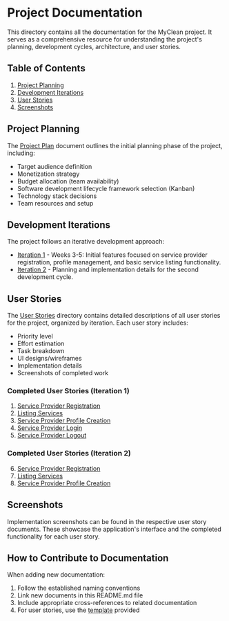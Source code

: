 # Project Documentation

This directory contains all the documentation for the MyClean project. It serves as a comprehensive resource for understanding the project's planning, development cycles, architecture, and user stories.

## Table of Contents

1. [Project Planning](#project-planning)
2. [Development Iterations](#development-iterations)
3. [User Stories](#user-stories)
4. [Screenshots](#screenshots)

## Project Planning

The [Project Plan](project_plan.md) document outlines the initial planning phase of the project, including:

- Target audience definition
- Monetization strategy
- Budget allocation (team availability)
- Software development lifecycle framework selection (Kanban)
- Technology stack decisions
- Team resources and setup

## Development Iterations

The project follows an iterative development approach:

- [Iteration 1](iteration_1.md) - Weeks 3-5: Initial features focused on service provider registration, profile management, and basic service listing functionality.
- [Iteration 2](iteration_2.md) - Planning and implementation details for the second development cycle.

## User Stories

The [User Stories](user_stories/README.md) directory contains detailed descriptions of all user stories for the project, organized by iteration. Each user story includes:

- Priority level
- Effort estimation
- Task breakdown
- UI designs/wireframes
- Implementation details
- Screenshots of completed work

### Completed User Stories (Iteration 1)

1. [Service Provider Registration](user_stories/iter1_us_01_sp_register.md)
2. [Listing Services](user_stories/iter1_us_02_client_list_of_services.md)
3. [Service Provider Profile Creation](user_stories/iter1_us_03_sp_create_profile.md)
4. [Service Provider Login](user_stories/iter1_us_04_sp_login.md)
5. [Service Provider Logout](user_stories/iter1_us_05_sp_logout.md)


### Completed User Stories (Iteration 2)

6. [Service Provider Registration](user_stories/iter2_us_06_client_filter_cat.md)
7. [Listing Services](user_stories/iter2_us_07_sp_availability_schedule.md)
8. [Service Provider Profile Creation](user_stories/iter2_us_08_client_book_service.md)

## Screenshots

Implementation screenshots can be found in the respective user story documents. These showcase the application's interface and the completed functionality for each user story.

## How to Contribute to Documentation

When adding new documentation:
1. Follow the established naming conventions
2. Link new documents in this README.md file
3. Include appropriate cross-references to related documentation
4. For user stories, use the [template](user_stories/template.md) provided
